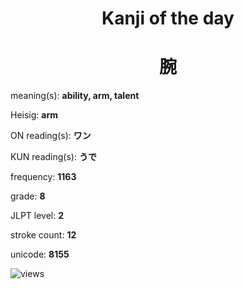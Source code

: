 <h1 align="center">Kanji of the day</h1>
<h1 align="center">腕</h1>
<p align="left">meaning(s): <b>ability, arm, talent</b></p>
<p align="left">Heisig: <b>arm</b></p>
<p align="left">ON reading(s): <b>ワン</b></p>
<p align="left">KUN reading(s): <b>うで</b></p>
<p align="left">frequency: <b>1163</b></p>
<p align="left">grade: <b>8</b></p>
<p align="left">JLPT level: <b>2</b></p>
<p align="left">stroke count: <b>12</b></p>
<p align="left">unicode: <b>8155</b></p>
<p align="left"><img src="https://komarev.com/ghpvc/?username=tristanwagner-kanjioftheday&label=Views&color=0e75b6&style=flat" alt="views"/></p>
